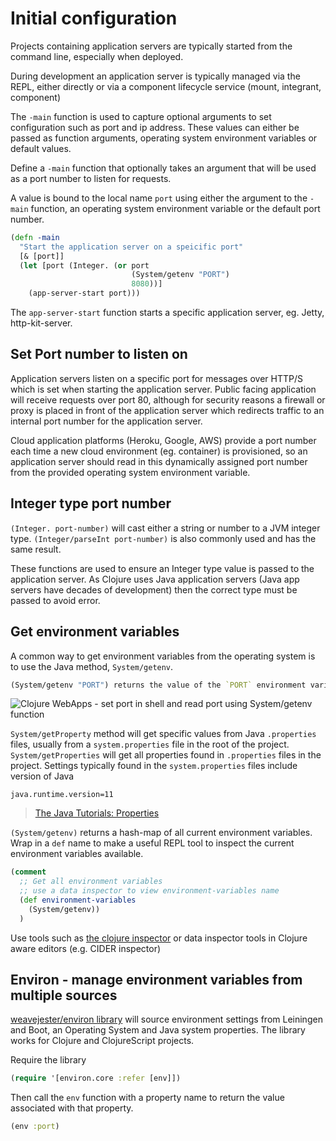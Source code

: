 # Initial configuration
Projects containing application servers are typically started from the command line, especially when deployed.

During development an application server is typically managed via the REPL, either directly or via a component lifecycle service (mount, integrant, component)

The `-main` function is used to capture optional arguments to set configuration such as port and ip address.  These values can either be passed as function arguments, operating system environment variables or default values.

Define a `-main` function that optionally takes an argument that will be used as a port number to listen for requests.

A value is bound to the local name `port` using either the argument to the `-main` function, an operating system environment variable or the default port number.


```clojure
(defn -main
  "Start the application server on a speicific port"
  [& [port]]
  (let [port (Integer. (or port
                           (System/getenv "PORT")
                           8080))]
    (app-server-start port)))
```

The `app-server-start` function starts a specific application server, eg. Jetty, http-kit-server.


## Set Port number to listen on
Application servers listen on a specific port for messages over HTTP/S which is set when starting the application server.  Public facing application will receive requests over port 80, although for security reasons a firewall or proxy is placed in front of the application server which redirects traffic to an internal port number for the application server.

Cloud application platforms (Heroku, Google, AWS) provide a port number each time a new cloud environment (eg. container) is provisioned, so an application server should read in this dynamically assigned port number from the provided operating system environment variable.


## Integer type port number
`(Integer. port-number)` will cast either a string or number to a JVM integer type.  `(Integer/parseInt port-number)` is also commonly used and has the same result.

These functions are used to ensure an Integer type value is passed to the application server.  As Clojure uses Java application servers (Java app servers have decades of development) then the correct type must be passed to avoid error.


## Get environment variables
A common way to get environment variables from the operating system is to use the Java method, `System/getenv`.

```clojure
(System/getenv "PORT") returns the value of the `PORT` environment variable.  If the variable is not set, then nil is returned (TODO: check what is actually returned)
```

![Clojure WebApps - set port in shell and read port using System/getenv function](clojure-webapps-application-server-port-system-getenv.png)

`System/getProperty` method will get specific values from Java `.properties` files, usually from a `system.properties` file in the root of the project.  `System/getProperties` will get all properties found in `.properties` files in the project. Settings typically found in the `system.properties` files include version of Java

```plain
java.runtime.version=11
```

> [The Java Tutorials: Properties](https://docs.oracle.com/javase/tutorial/essential/environment/properties.html)


`(System/getenv)` returns a hash-map of all current environment variables.  Wrap in a `def` name to make a useful REPL tool to inspect the current environment variables available.

```clojure
(comment
  ;; Get all environment variables
  ;; use a data inspector to view environment-variables name
  (def environment-variables
    (System/getenv))
  )
```

Use tools such as [the clojure inspector](http://practicalli.github.io/clojure/clojure-tools/clojure-inspector.html) or data inspector tools in Clojure aware editors (e.g. CIDER inspector)


## Environ -  manage environment variables from multiple sources
[weavejester/environ library](https://github.com/weavejester/environ) will source environment settings from Leiningen and Boot, an Operating System and Java system properties.  The library works for Clojure and ClojureScript projects.

Require the library
```clojure
(require '[environ.core :refer [env]])
```

Then call the `env` function with a property name to return the value associated with that property.

```clojure
(env :port)
```

